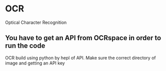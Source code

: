 # OCR
Optical Character Recognition

## You have to get an API from OCRspace in order to run the code

OCR build using python by hepl of API. Make sure the correct directory of image and getting an API key 
